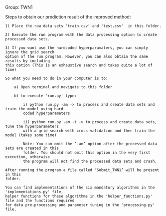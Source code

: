 Group: TWN1

Steps to obtain our prediction result of the improved method:
	
	1) Place the raw data sets 'train.csv’ and 'test.csv'  in this folder.
	
	2) Execute the run program with the data processing option to create processed data sets.
	
	3) If you want use the hardcoded hyperparamaters, you can simply ignore the grid search
	option of the run program. However, you can also obtain the same results by including 
	this option (This is an exhaustive search and takes quite a lot of time)
	
	So what you need to do in your computer is to:
		
		a) Open terminal and navigate to this folder
		
		b) to execute 'run.py' type:
			
			i) python run.py -am -> to process and create data sets and train the model using hard 
			coded hyperparameters
			
			ii) python run.py -am -t -> to process and create data sets, tune the hyperparameters
			with a grid search with cross validation and then train the model (takes some time)
			
			Note: You can omit the ‘-am’ option after the processed data sets are created in this
			folder. You should not omit this option in the very first execution, otherwise
			the program will not find the processed data sets and crash.
			
	After running the program a file called 'Submit_TWN1’ will be present in this
	folder.
	
	You can find implementations of the six mandatory algorithms in the 'implementations.py' file,
	helper functions for these algorithms in the 'helper_functions.py' file and the functions required
	for data pre-processing and parameter tuning in the 'processing.py' file.
